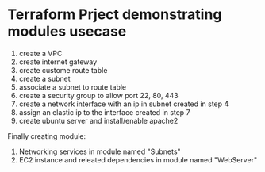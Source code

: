 # Terraform Prject demonstrating modules usecase


1. create a VPC
2. create internet gateway
3. create custome route table
4. create a subnet
5. associate a subnet to route table
6. create a security group to allow port 22, 80, 443
7. create a network interface with an ip in subnet created in step 4
8. assign an elastic ip to the interface created in step 7
9. create ubuntu server and install/enable apache2

Finally creating module:
1. Networking services in module named "Subnets"
2. EC2 instance and releated dependencies in module named "WebServer"

